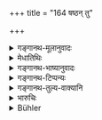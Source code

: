 +++
title = "164 षष्ठन् तु"

+++

<details><summary>गङ्गानथ-मूलानुवादः</summary>

When the legitimate son is dividing the paternal estate, he shall give to the ‘Kṣetraja’ son one-sixth or one-fifth part of the father’s property.—(164)
</details>

<details><summary>मेधातिथिः</summary>

क्रीतादिपुत्रवत् प्रजीवनमात्रे प्राप्ते, क्षेत्रजस्य भागविकल्पो ऽयम् उच्यते । स च गुणापेक्षः ॥ ९.१६४ ॥
</details>

<details><summary>गङ्गानथ-भाष्यानुवादः</summary>

It being possible for men to entertain the notion that, like the ‘bought’ son, the ‘*Kṣetraja*’ (‘soil-born’) son also is entitled to subsistence only,—the text lays down the optional alternative that he may receive a share out of the property. What the exact share shall be shall depend upon the man’s qualifications.—(164)
</details>

<details><summary>गङ्गानथ-टिप्पन्यः</summary>

This rule refers to the case where the *Kṣetraja* was born before the ‘body-bom’ son, and received no property from his progenitor-father (Rāghavānanda);—It refers to the case where a man dying leaving several widows, one of those is ‘commissioned’ to bear a son, while another gives birth to a ‘body-born’ son (Nārāyaṇa).

This verse is quoted in *Vivādaratnākara* (p. 543), which adds that the option of ‘fifth’ and ‘sixth’ share is meant to be determined by the presence or absence of good qualifications in the *Kṣetraja* son concerned;—in *Parāśaramādhava* (Vyavahāra, p. 348), which deduces the following conclusion:—If the *Kṣetraja* son is endowed with exceptionally good qualifications, he receives a fourth share; if he is devoid of good qualities and also unfriendly to the ‘body-born’ son, then only a sixth share; if he is only devoid of qualities, but not unfriendly,—or if is he unfriendly but not devoid of qualities,—then a fifth share,—and by Jīmūtavāhana (*Dāyahhāga*, p. 229).
</details>

<details><summary>गङ्गानथ-तुल्य-वाक्यानि</summary>

*Baudhāyana* (2.3.11).—‘If a body-born son is born, the other sons who
belong to the same caste shall obtain a one-third share of the estate.’

*Bṛhaspati* (see above under 163).

Do. (Vivādaratnākara, p. 545).—‘The son begotten on one’s wife through other men, and the other sons are entitled to five, six and seven parts.’

*Kātyāyana* (Vivādaratnākara, p. 544).—‘When the body-born son is born,
the other sons belonging to the same caste as the father obtain a third part of the estate; those belonging to other castes are entitled only to food and clothing.’

*Hārīta* (Do., p. 545).—‘When dividing the property, one should give to
the son born of the unmarried damsel, the twenty-first part, the twentieth part to the son of the remarried woman, the nineteenth to the son of two fathers (*i.e*., the secretly born son), the eighteenth to the son begotten on one’s wife through another man, the seventeenth to the son of the apppointed daughter, and the other sixteen parts to the body-born son.’

*Brahmapurāṇa* (Do.).—‘The body-born son even when low-born is entitled
to the entire property; the son begotten on one’s wife by another man takes the third part, the son of the appointed daughter takes the fourth, the appointed son takes the fifth, the secretly-born son takes the sixth, the son cast off takes the seventh part, the son born of the unmarried damsel takes the eighth, the son horn of the pregnant bride takes the ninth, the bought sou takes the tenth, the son horn of the remarried woman takes the eleventh, the self-given son takes the twelfth, and the Śūdra son takes the thirteenth part of the father’s estate.’

*Śaṅkha-Likhīta* (Do., p. 547).—‘The estate shall be divided into ten
parts, of which two shall go to the father, two to the body-born son, three between the sons begotten on one’s wife by another man and the son of the appointed daughter; and one each to the rest.’
</details>

<details><summary>भारुचिः</summary>

क्षेत्रजस्य तृतीयो ऽयं विकल्पो नियुक्तासुतस्य मुख्यत्वात् । षष्टपञ्चमभागविकल्पश् च गुणापेक्षः ॥ ९.१६४ ॥
</details>

<details><summary>Bühler</summary>

164	But when the legitimate son of the body divides the paternal estate, he shall give one-sixth or one-fifth part of his father's property to the son begotten on the wife.
</details>
